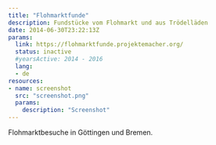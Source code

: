 ```yaml
---
title: "Flohmarktfunde"
description: Fundstücke vom Flohmarkt und aus Trödelläden
date: 2014-06-30T23:22:13Z
params:
  link: https://flohmarktfunde.projektemacher.org/
  status: inactive
  #yearsActive: 2014 - 2016
  lang:
  - de
resources:
- name: screenshot
  src: "screenshot.png"
  params:
    description: "Screenshot"
---
```

Flohmarktbesuche in Göttingen und Bremen.
